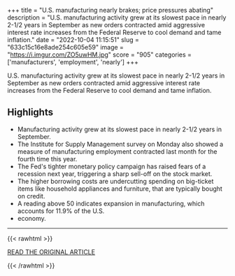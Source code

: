 +++
title = "U.S. manufacturing nearly brakes; price pressures abating"
description = "U.S. manufacturing activity grew at its slowest pace in nearly 2-1/2 years in September as new orders contracted amid aggressive interest rate increases from the Federal Reserve to cool demand and tame inflation."
date = "2022-10-04 11:15:51"
slug = "633c15c16e8ade254c605e59"
image = "https://i.imgur.com/ZO5uwHM.jpg"
score = "905"
categories = ['manufacturers', 'employment', 'nearly']
+++

U.S. manufacturing activity grew at its slowest pace in nearly 2-1/2 years in September as new orders contracted amid aggressive interest rate increases from the Federal Reserve to cool demand and tame inflation.

## Highlights

- Manufacturing activity grew at its slowest pace in nearly 2-1/2 years in September.
- The Institute for Supply Management survey on Monday also showed a measure of manufacturing employment contracted last month for the fourth time this year.
- The Fed's tighter monetary policy campaign has raised fears of a recession next year, triggering a sharp sell-off on the stock market.
- The higher borrowing costs are undercutting spending on big-ticket items like household appliances and furniture, that are typically bought on credit.
- A reading above 50 indicates expansion in manufacturing, which accounts for 11.9% of the U.S.
- economy.

---

{{< rawhtml >}}
  <p class="article-category">
    <a target="_blank" href="https://www.reuters.com/markets/us/us-manufacturing-activity-slowest-almost-2-12-years-september-ism-2022-10-03/">READ THE ORIGINAL ARTICLE</a>
  </p>
{{< /rawhtml >}}
